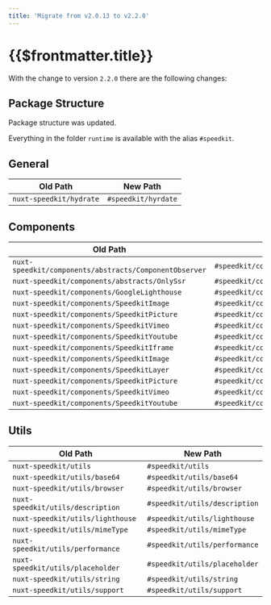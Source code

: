 ```yaml
---
title: 'Migrate from v2.0.13 to v2.2.0'
---
```


# {{$frontmatter.title}}

With the change to version `2.2.0` there are the following changes:

## Package Structure

Package structure was updated.

Everything in the folder `runtime` is available with the alias `#speedkit`.

## General

| Old Path                | New Path            |
| ----------------------- | ------------------- |
| `nuxt-speedkit/hydrate` | `#speedkit/hyrdate` |

## Components

| Old Path                                               | New Path                                          |
| ------------------------------------------------------ | ------------------------------------------------- |
| `nuxt-speedkit/components/abstracts/ComponentObserver` | `#speedkit/components/abstracts/ComponentObserver` |
| `nuxt-speedkit/components/abstracts/OnlySsr`           | `#speedkit/components/abstracts/OnlySsr`          |
| `nuxt-speedkit/components/GoogleLighthouse`            | `#speedkit/components/GoogleLighthouse`           |
| `nuxt-speedkit/components/SpeedkitImage`               | `#speedkit/components/SpeedkitImage`              |
| `nuxt-speedkit/components/SpeedkitPicture`             | `#speedkit/components/SpeedkitPicture`            |
| `nuxt-speedkit/components/SpeedkitVimeo`               | `#speedkit/components/SpeedkitVimeo`              |
| `nuxt-speedkit/components/SpeedkitYoutube`             | `#speedkit/components/SpeedkitYoutube`            |
| `nuxt-speedkit/components/SpeedkitIframe`              | `#speedkit/components/SpeedkitIframe`             |
| `nuxt-speedkit/components/SpeedkitImage`               | `#speedkit/components/SpeedkitImage`              |
| `nuxt-speedkit/components/SpeedkitLayer`               | `#speedkit/components/SpeedkitLayer`              |
| `nuxt-speedkit/components/SpeedkitPicture`             | `#speedkit/components/SpeedkitPicture`            |
| `nuxt-speedkit/components/SpeedkitVimeo`               | `#speedkit/components/SpeedkitVimeo`              |
| `nuxt-speedkit/components/SpeedkitYoutube`             | `#speedkit/components/SpeedkitYoutube`            |

## Utils

| Old Path                          | New Path                      |
| --------------------------------- | ----------------------------- |
| `nuxt-speedkit/utils`             | `#speedkit/utils`             |
| `nuxt-speedkit/utils/base64`      | `#speedkit/utils/base64`      |
| `nuxt-speedkit/utils/browser`     | `#speedkit/utils/browser`     |
| `nuxt-speedkit/utils/description` | `#speedkit/utils/description` |
| `nuxt-speedkit/utils/lighthouse`  | `#speedkit/utils/lighthouse`  |
| `nuxt-speedkit/utils/mimeType`    | `#speedkit/utils/mimeType`    |
| `nuxt-speedkit/utils/performance` | `#speedkit/utils/performance` |
| `nuxt-speedkit/utils/placeholder` | `#speedkit/utils/placeholder` |
| `nuxt-speedkit/utils/string`      | `#speedkit/utils/string`      |
| `nuxt-speedkit/utils/support`     | `#speedkit/utils/support`     |
